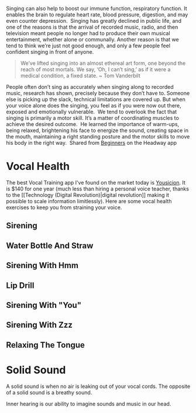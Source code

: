 Singing can also help to boost our immune function, respiratory function. It enables the brain to regulate heart rate, blood pressure, digestion, and may even counter depression.
​
Singing has greatly declined in public life, and one of the reasons is that the arrival of recorded music, radio, and then television meant people no longer had to produce their own musical entertainment, whether alone or communally. Another reason is that we tend to think we’re just not good enough, and only a few people feel confident singing in front of anyone.
​
​
> We’ve lifted singing into an almost ethereal art form, one beyond the reach of most mortals. We say, ‘Oh, I can’t sing,’ as if it were a medical condition, a fixed state. ~ Tom Vanderbilt


People often don’t sing as accurately when singing along to recorded music, research has shown, precisely because they don’t have to. Someone else is picking up the slack, technical limitations are covered up. But when your voice alone does the singing, you feel as if you were now out there, exposed and emotionally vulnerable.
​
We tend to overlook the fact that singing is primarily a motor skill. It’s a matter of coordinating muscles to achieve the desired outcome.
​
He learned the importance of warm-ups, being relaxed, brightening his face to energize the sound, creating space in the mouth, maintaining a right standing posture and the motor skills to move his body in the right way.
​
Shared from [Beginners](https://headway.onelink.me/9USK?pid=app_referral&af_web_dp=https%3A%2F%2Fweb.get-headway.com%2Fbook%2Fbeginners&c=highlight&af_siteid=summary_text) on the Headway app

# Vocal Health

The best Vocal Training app I've found on the market today is [Yousicion](https://yousician.com/lp/yousician-us). It is $140 for one year (much less than hiring a personal voice teacher, thanks to the [[Technology (Digital Revolution)|digital revolution]] making it possible to scale information limitlessly). Here are some vocal health exercises to keep you from straining your voice.

## Sirening

## Water Bottle And Straw

## Sirening With Hmm

## Lip Drill

## Sirening With "You"

## Sirening With Zzz

## Relaxing The Tongue

# Solid Sound

A solid sound is when no air is leaking out of your vocal cords. The opposite of a solid sound is a breathy sound.

Inner hearing is our ability to imagine sounds and music in our head.